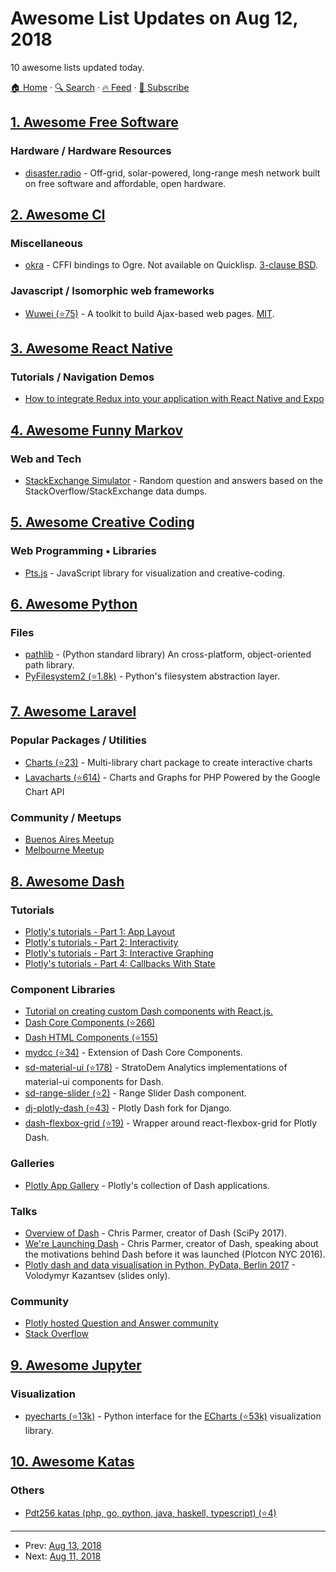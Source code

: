 # Awesome List Updates on Aug 12, 2018

10 awesome lists updated today.

[🏠 Home](/README.md) · [🔍 Search](https://www.trackawesomelist.com/search/) · [🔥 Feed](https://www.trackawesomelist.com/rss.xml) · [📮 Subscribe](https://trackawesomelist.us17.list-manage.com/subscribe?u=d2f0117aa829c83a63ec63c2f&id=36a103854c)



## [1. Awesome Free Software](/content/johnjago/awesome-free-software/README.md)

### Hardware / Hardware Resources

*   [disaster.radio](https://disaster.radio/) - Off-grid, solar-powered, long-range mesh network built on free software and affordable, open hardware.

## [2. Awesome Cl](/content/CodyReichert/awesome-cl/README.md)

### Miscellaneous

*   [okra](https://www.common-lisp.net/project/okra/manual.html) - CFFI bindings to Ogre. Not available on Quicklisp. [3-clause BSD](https://directory.fsf.org/wiki/License:BSD_3Clause).

### Javascript / Isomorphic web frameworks

*   [Wuwei (⭐75)](https://github.com/mtravers/wuwei/) - A toolkit to build Ajax-based web pages. [MIT](https://opensource.org/licenses/MIT).

## [3. Awesome React Native](/content/jondot/awesome-react-native/README.md)

### Tutorials / Navigation Demos

*   [How to integrate Redux into your application with React Native and Expo](https://medium.freecodecamp.org/how-to-integrate-redux-into-your-application-with-react-native-and-expo-ec37c9ca6033)

## [4. Awesome Funny Markov](/content/sublimino/awesome-funny-markov/README.md)

### Web and Tech

*   [StackExchange Simulator](https://se-simulator.lw1.at/) - Random question and answers based on the StackOverflow/StackExchange data dumps.

## [5. Awesome Creative Coding](/content/terkelg/awesome-creative-coding/README.md)

### Web Programming • Libraries

*   [Pts.js](https://ptsjs.org/) - JavaScript library for visualization and creative-coding.

## [6. Awesome Python](/content/vinta/awesome-python/README.md)

### Files

*   [pathlib](https://docs.python.org/3/library/pathlib.html) - (Python standard library) An cross-platform, object-oriented path library.
*   [PyFilesystem2 (⭐1.8k)](https://github.com/pyfilesystem/pyfilesystem2) - Python's filesystem abstraction layer.

## [7. Awesome Laravel](/content/chiraggude/awesome-laravel/README.md)

### Popular Packages / Utilities

*   [Charts (⭐23)](https://github.com/ConsoleTVs/Charts) - Multi-library chart package to create interactive charts
*   [Lavacharts (⭐614)](https://github.com/kevinkhill/lavacharts) - Charts and Graphs for PHP Powered by the Google Chart API

### Community / Meetups

*   [Buenos Aires Meetup](https://www.meetup.com/Laravel-Buenos-Aires/)
*   [Melbourne Meetup](https://www.meetup.com/Melbourne-laravel-Meetup/)

## [8. Awesome Dash](/content/ucg8j/awesome-dash/README.md)

### Tutorials

*   [Plotly's tutorials - Part 1: App Layout](https://plot.ly/dash/getting-started)
*   [Plotly's tutorials - Part 2: Interactivity](https://plot.ly/dash/getting-started-part-2)
*   [Plotly's tutorials - Part 3: Interactive Graphing](https://plot.ly/dash/interactive-graphing)
*   [Plotly's tutorials - Part 4: Callbacks With State](https://plot.ly/dash/state)

### Component Libraries

*   [Tutorial on creating custom Dash components with React.js.](https://plot.ly/dash/plugins)
*   [Dash Core Components (⭐266)](https://github.com/plotly/dash-core-components)
*   [Dash HTML Components (⭐155)](https://github.com/plotly/dash-html-components)
*   [mydcc (⭐34)](https://github.com/jimmybow/mydcc) - Extension of Dash Core Components.
*   [sd-material-ui (⭐178)](https://github.com/StratoDem/sd-material-ui) - StratoDem Analytics implementations of material-ui components for Dash.
*   [sd-range-slider (⭐2)](https://github.com/StratoDem/sd-range-slider) - Range Slider Dash component.
*   [dj-plotly-dash (⭐43)](https://github.com/pikhovkin/dj-plotly-dash) - Plotly Dash fork for Django.
*   [dash-flexbox-grid (⭐19)](https://github.com/pikhovkin/dash-flexbox-grid) - Wrapper around react-flexbox-grid for Plotly Dash.

### Galleries

*   [Plotly App Gallery](https://plot.ly/dash/gallery) - Plotly's collection of Dash applications.

### Talks

*   [Overview of Dash](https://www.youtube.com/watch?v=sea2K4AuPOk) - Chris Parmer, creator of Dash (SciPy 2017).
*   [We're Launching Dash](https://www.youtube.com/watch?v=5BAthiN0htc\&t=1s) - Chris Parmer, creator of Dash, speaking about the motivations behind Dash before it was launched (Plotcon NYC 2016).
*   [Plotly dash and data visualisation in Python, PyData, Berlin 2017](https://www.slideshare.net/vladimirkazantsev/plotly-dash-and-data-visualisation-in-python) - Volodymyr Kazantsev (slides only).

### Community

*   [Plotly hosted Question and Answer community](https://community.plot.ly)
*   [Stack Overflow](https://stackoverflow.com/questions/tagged/plotly-dash)

## [9. Awesome Jupyter](/content/markusschanta/awesome-jupyter/README.md)

### Visualization

*   [pyecharts (⭐13k)](https://github.com/pyecharts/pyecharts) - Python interface for the [ECharts (⭐53k)](https://github.com/apache/incubator-echarts) visualization library.

## [10. Awesome Katas](/content/gamontal/awesome-katas/README.md)

### Others

*   [Pdt256 katas (php, go, python, java, haskell, typescript) (⭐4)](https://github.com/pdt256/kata)

---

- Prev: [Aug 13, 2018](/content/2018/08/13/README.md)
- Next: [Aug 11, 2018](/content/2018/08/11/README.md)